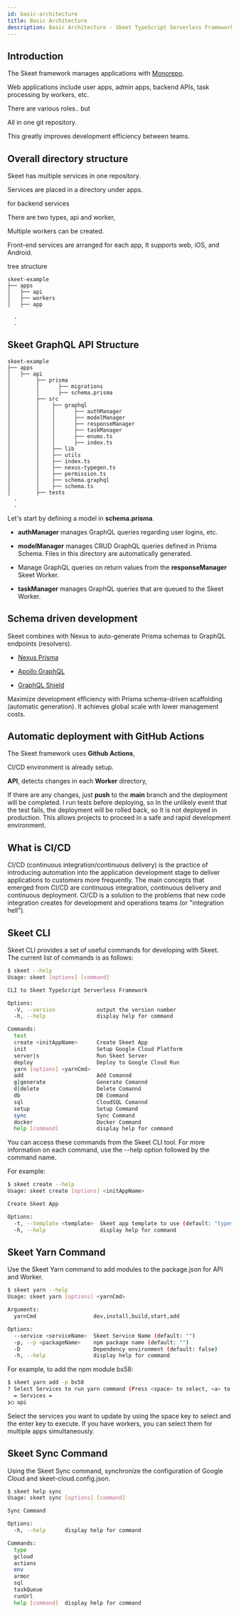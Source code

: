 ```yaml
---
id: basic-architecture
title: Basic Architecture
description: Basic Architecture - Skeet TypeScript Serverless Framework
---
```


## Introduction

The Skeet framework manages applications with [Monorepo](https://en.wikipedia.org/wiki/Monorepo).

Web applications include user apps, admin apps, backend APIs, task processing by workers, etc.

There are various roles.. but

All in one git repository.

This greatly improves development efficiency between teams.

## Overall directory structure

Skeet has multiple services in one repository.

Services are placed in a directory under apps.

for backend services

There are two types, api and worker,

Multiple workers can be created.

Front-end services are arranged for each app,
It supports web, iOS, and Android.

tree structure

```
skeet-example
├── apps
│   ├── api
│   ├── workers
│   ├── app

  .
  .
```

## Skeet GraphQL API Structure

```
skeet-example
├── apps
│   ├── api
│        ├── prisma
│        │      ├── migrations
│        │      ├── schema.prisma
│        ├── src
│        │    ├── graphql
│        │    │      ├── authManager
│        │    │      ├── modelManager
│        │    │      ├── responseManager
│        │    │      ├── taskManager
│        │    │      ├── enums.ts
│        │    │      ├── index.ts
│        │    ├── lib
│        │    ├── utils
│        │    ├── index.ts
│        │    ├── nexus-typegen.ts
│        │    ├── permission.ts
│        │    ├── schema.graphql
│        │    ├── schema.ts
│        ├── tests
  .
  .
```

Let's start by defining a model in **schema.prisma**.

- **authManager** manages GraphQL queries regarding user logins, etc.

- **modelManager** manages CRUD GraphQL queries defined in Prisma Schema. Files in this directory are automatically generated.

- Manage GraphQL queries on return values ​​from the **responseManager** Skeet Worker.

- **taskManager** manages GraphQL queries that are queued to the Skeet Worker.

## Schema driven development

Skeet combines with Nexus to auto-generate Prisma schemas to GraphQL endpoints (resolvers).

- [Nexus Prisma](https://graphql-nexus.github.io/nexus-prisma)

- [Apollo GraphQL](https://www.apollographql.com/)

- [GraphQL Shield](https://the-guild.dev/graphql/shield/docs)

Maximize development efficiency with Prisma schema-driven scaffolding (automatic generation). It achieves global scale with lower management costs.

## Automatic deployment with GitHub Actions

The Skeet framework uses **Github Actions**,

CI/CD environment is already setup.

**API**, detects changes in each **Worker** directory,

If there are any changes, just **push** to the **main** branch and the deployment will be completed.
I run tests before deploying, so
In the unlikely event that the test fails, the deployment will be rolled back, so
It is not deployed in production.
This allows projects to proceed in a safe and rapid development environment.

## What is CI/CD

CI/CD (continuous integration/continuous delivery) is the practice of introducing automation into the application development stage to deliver applications to customers more frequently. The main concepts that emerged from CI/CD are continuous integration, continuous delivery and continuous deployment. CI/CD is a solution to the problems that new code integration creates for development and operations teams (or "integration hell").

## Skeet CLI

Skeet CLI provides a set of useful commands for developing with Skeet. The current list of commands is as follows:

```bash
$ skeet --help
Usage: skeet [options] [command]

CLI to Skeet TypeScript Serverless Framework

Options:
  -V, --version             output the version number
  -h, --help                display help for command

Commands:
  test
  create <initAppName>      Create Skeet App
  init                      Setup Google Cloud Platform
  server|s                  Run Skeet Server
  deploy                    Deploy to Google Cloud Run
  yarn [options] <yarnCmd>
  add                       Add Comannd
  g|generate                Generate Comannd
  d|delete                  Delete Comannd
  db                        DB Command
  sql                       CloudSQL Comannd
  setup                     Setup Command
  sync                      Sync Command
  docker                    Docker Command
  help [command]            display help for command
```

You can access these commands from the Skeet CLI tool. For more information on each command, use the --help option followed by the command name.

For example:

```bash
$ skeet create --help
Usage: skeet create [options] <initAppName>

Create Skeet App

Options:
  -t, --template <template>  Skeet app template to use (default: "typescript")
  -h, --help                 display help for command
```

## Skeet Yarn Command

Use the Skeet Yarn command to add modules to the package.json for API and Worker.

```bash
$ skeet yarn --help
Usage: skeet yarn [options] <yarnCmd>

Arguments:
  yarnCmd                  dev,install,build,start,add

Options:
  --service <serviceName>  Skeet Service Name (default: "")
  -p, --p <packageName>    npm package name (default: "")
  -D                       Dependency environment (default: false)
  -h, --help               display help for command
```

For example, to add the npm module bs58:

```bash
$ skeet yarn add -p bs58
? Select Services to run yarn command (Press <space> to select, <a> to toggle all, <i> to invert selection, and <enter> to proceed)
  = Services =
❯◯ api
```

Select the services you want to update by using the space key to select and the enter key to execute. If you have workers, you can select them for multiple apps simultaneously.

## Skeet Sync Command

Using the Skeet Sync command, synchronize the configuration of Google Cloud and skeet-cloud.config.json.

```bash
$ skeet help sync
Usage: skeet sync [options] [command]

Sync Command

Options:
  -h, --help      display help for command

Commands:
  type
  gcloud
  actions
  env
  armor
  sql
  taskQueue
  runUrl
  help [command]  display help for command
```
